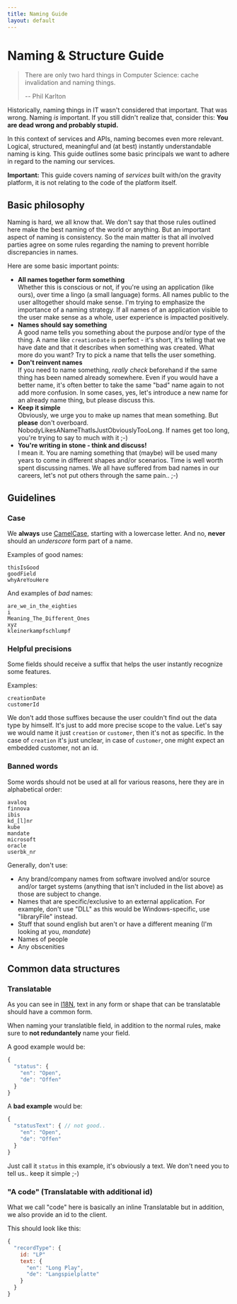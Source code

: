 ```yaml
---
title: Naming Guide
layout: default
---
```


# Naming & Structure Guide

> There are only two hard things in Computer Science: cache invalidation and naming things.
> 
> -- Phil Karlton

Historically, naming things in IT wasn't considered that important. That was wrong. Naming *is* important.
If you still didn't realize that, consider this: **You are dead wrong and probably stupid.**

In this context of services and APIs, naming becomes even more relevant. Logical, structured,
meaningful and (at best) instantly understandable naming is king. This guide outlines some basic principals
we want to adhere in regard to the naming our services.

**Important:** This guide covers naming of *services* built with/on the gravity platform, it is not relating to the code of 
the platform itself.  

## Basic philosophy

Naming is hard, we all know that. We don't say that those rules outlined here make the best naming of the world or anything. 
But an important aspect of naming is consistency. So the main matter is that all involved parties agree on some rules
regarding the naming to prevent horrible discrepancies in names.

Here are some basic important points:

* **All names together form something**<br/>Whether this is conscious or not, if you're using an application (like ours), over time a lingo (a small language) forms. All names public to the user alltogether should make sense. I'm trying to emphasize the importance of a naming strategy. If all names of an application visible to the user make sense as a whole, user experience is impacted positively.
* **Names should say something**<br/>A good name tells you something about the purpose and/or type of the thing. A name like `creationDate` is perfect - it's short, it's telling that we have date and that it describes when something was created. What more do you want? Try to pick a name that tells the user something.
* **Don't reinvent names**<br/>If you need to name something, *really check* beforehand if the same thing has been named already somewhere. Even if you would have a better name, it's often better to take the same "bad" name again to not add more confusion. In some cases, yes, let's introduce a new name for an already name thing, but please discuss this.
* **Keep it simple**<br/>Obviously, we urge you to make up names that mean something. But **please** don't overboard. NobodyLikesANameThatIsJustObviouslyTooLong. If names get too long, you're trying to say to much with it ;-)
* **You're writing in stone - think and discuss!**<br/>I mean it. You are naming something that (maybe) will be used many years to come in different shapes and/or scenarios. Time is well worth spent discussing names. We all have suffered from bad names in our careers, let's not put others through the same pain.. ;-)



## Guidelines

### Case

We **always** use [CamelCase](http://en.wikipedia.org/wiki/CamelCase), starting with a lowercase letter.
And no, **never** should an *underscore* form part of a name.

Examples of good names:

```
thisIsGood
goodField
whyAreYouHere
```

And examples of *bad* names:

```
are_we_in_the_eighties
i
Meaning_The_Different_Ones
xyz
kleinerkampfschlumpf
```

### Helpful precisions

Some fields should receive a suffix that helps the user instantly recognize some features.

Examples:

```
creationDate
customerId
```

We don't add those suffixes because the user couldn't find out the data type by himself. 
It's just to add more precise scope to the value. Let's say we would name it just `creation` or `customer`,
then it's not as specific. In the case of `creation` it's just unclear, in case of `customer`, one might
expect an embedded customer, not an id. 


### Banned words

Some words should not be used at all for various reasons, here they are in alphabetical order:

```
avaloq
finnova
ibis
kd_[l]nr
kube
mandate
microsoft
oracle
userbk_nr
``` 

Generally, don't use:

* Any brand/company names from software involved and/or source and/or target systems (anything that isn't 
included in the list above) as those are subject to change.
* Names that are specific/exclusive to an external application. For example, don't use "DLL" as this 
would be Windows-specific, use "libraryFile" instead.
* Stuff that sound english but aren't or have a different meaning (I'm looking at you, *mandate*)  
* Names of people
* Any obscenities

## Common data structures

### Translatable

As you can see in [I18N](/doc/i18n.html), text in any form or shape that can be translatable should have
a common form.

When naming your translatible field, in addition to the normal rules, make sure to **not redundantely** name your field.

A good example would be: 

````javascript
{
  "status": {
    "en": "Open",
    "de": "Offen"
  }
}
````

A **bad example** would be:

````javascript
{
  "statusText": { // not good..
    "en": "Open",
    "de": "Offen"
  }
}
````

Just call it `status` in this example, it's obviously a text. We don't need you to tell us.. keep it simple ;-)

### "A code" (Translatable with additional id)

What we call "code" here is basically an inline Translatable but in addition, we also provide an id to the client.

This should look like this:

````javascript
{
  "recordType": {
    id: "LP"
    text: {
      "en": "Long Play",
      "de": "Langspielplatte"
    }
  }
}
````

